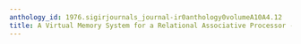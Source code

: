 ```yaml
---
anthology_id: 1976.sigirjournals_journal-ir0anthology0volumeA10A4.12
title: A Virtual Memory System for a Relational Associative Processor - Abstract
---
```

